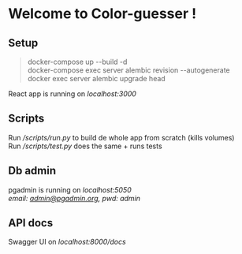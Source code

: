 # Welcome to Color-guesser !

## Setup

> docker-compose up --build -d\
> docker-compose exec server alembic revision --autogenerate\
> docker exec server alembic upgrade head

React app is running on *localhost:3000*

## Scripts

Run */scripts/run.py* to build de whole app from scratch (kills volumes)\
Run */scripts/test.py* does the same + runs tests

## Db admin

pgadmin is running on *localhost:5050*\
*email: admin@pgadmin.org, pwd: admin*

## API docs

Swagger UI on *localhost:8000/docs*
